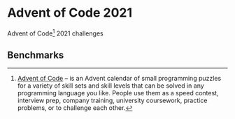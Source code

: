# Advent of Code 2021

Advent of Code[^aoc] 2021 challenges

## Benchmarks

<!-- | Day |      Part 1 |     Part 2 | -->
<!-- | --: | ----------: | ---------: | -->
<!-- |  01 | 998.67 ns | 990.62 ns | -->
<!-- |  02 | 893.63 ns | 675.42 ns | -->

[^aoc]: [Advent of Code][aoc] – is an Advent calendar of small programming puzzles for a variety of skill sets and skill levels that can be solved in any programming language you like. People use them as a speed contest, interview prep, company training, university coursework, practice problems, or to challenge each other.

[aoc]: https://adventofcode.com
